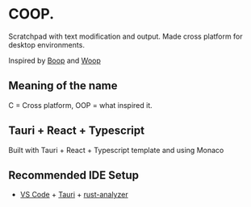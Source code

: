 # COOP.

Scratchpad with text modification and output. Made cross platform for desktop environments.

Inspired by [Boop](https://github.com/IvanMathy/Boop) and [Woop](https://github.com/felixse/Woop)

## Meaning of the name

C = Cross platform, OOP = what inspired it.

## Tauri + React + Typescript

Built with Tauri + React + Typescript template and using Monaco

## Recommended IDE Setup

- [VS Code](https://code.visualstudio.com/) + [Tauri](https://marketplace.visualstudio.com/items?itemName=tauri-apps.tauri-vscode) + [rust-analyzer](https://marketplace.visualstudio.com/items?itemName=rust-lang.rust-analyzer)

